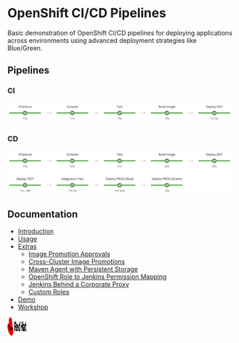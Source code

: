 # OpenShift CI/CD Pipelines

Basic demonstration of OpenShift CI/CD pipelines for deploying applications across environments using advanced deployment strategies like Blue/Green.

## Pipelines

### CI

![CI](./docs/images/pipeline-ci.png)

### CD

![CD](./docs/images/pipeline-cd.png)

## Documentation

* [Introduction](./docs/introduction)
* [Usage](./docs/usage)
* [Extras](./docs/extras)
    * [Image Promotion Approvals](./docs/extras/image-promotion-approvals)
    * [Cross-Cluster Image Promotions](./docs/extras/cross-cluster)
    * [Maven Agent with Persistent Storage](./docs/extras/maven-agent-persistent-storage)
    * [OpenShift Role to Jenkins Permission Mapping](./docs/extras/openshift-jenkins-role-mapping)
    * [Jenkins Behind a Corporate Proxy](./docs/extras/jenkins-behind-proxy)
    * [Custom Roles](./docs/extras/custom-roles)
* [Demo](./docs/demo)
* [Workshop](./docs/workshop)

<img src="./docs/images/redhat.png" alt="" height="42" width="42">
